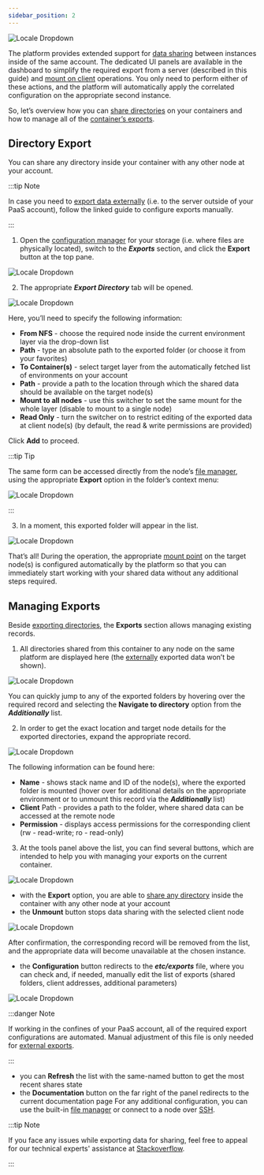 ```yaml
---
sidebar_position: 2
---
```


<div style={{
    display: 'grid',
    gridTemplateColumns: '0.15fr 1fr'
}}>
<div>

![Locale Dropdown](./img/ExportingDataforSharing/01-data-export-logo.png)

</div>

<div>

The platform provides extended support for [data sharing](https://cloudmydc.com/) between instances inside of the same account. The dedicated UI panels are available in the dashboard to simplify the required export from a server (described in this guide) and [mount on client](https://cloudmydc.com/) operations. You only need to perform either of these actions, and the platform will automatically apply the correlated configuration on the appropriate second instance.

</div>

</div>

So, let’s overview how you can [share directories](https://cloudmydc.com/) on your containers and how to manage all of the [container’s exports](https://cloudmydc.com/).

## Directory Export

You can share any directory inside your container with any other node at your account.

:::tip Note

In case you need to [export data externally](https://cloudmydc.com/) (i.e. to the server outside of your PaaS account), follow the linked guide to configure exports manually.

:::

1. Open the [configuration manager](https://cloudmydc.com/) for your storage (i.e. where files are physically located), switch to the **_Exports_** section, and click the **Export** button at the top pane.

<div style={{
    display:'flex',
    justifyContent: 'center',
    margin: '0 0 1rem 0'
}}>

![Locale Dropdown](./img/ExportingDataforSharing/02-create-new-export.png)

</div>

2. The appropriate **_Export Directory_** tab will be opened.

<div style={{
    display:'flex',
    justifyContent: 'center',
    margin: '0 0 1rem 0'
}}>

![Locale Dropdown](./img/ExportingDataforSharing/03-configure-new-export.png)

</div>

Here, you’ll need to specify the following information:

- **From NFS** - choose the required node inside the current environment layer via the drop-down list
- **Path** - type an absolute path to the exported folder (or choose it from your favorites)
- **To Container(s)** - select target layer from the automatically fetched list of environments on your account
- **Path** - provide a path to the location through which the shared data should be available on the target node(s)
- **Mount to all nodes** - use this switcher to set the same mount for the whole layer (disable to mount to a single node)
- **Read Only** - turn the switcher on to restrict editing of the exported data at client node(s) (by default, the read & write permissions are provided)

Click **Add** to proceed.

:::tip Tip

The same form can be accessed directly from the node’s [file manager](https://cloudmydc.com/), using the appropriate
**Export** option in the folder’s context menu:

<div style={{
    display:'flex',
    justifyContent: 'center',
    margin: '0 0 1rem 0'
}}>

![Locale Dropdown](./img/ExportingDataforSharing/04-export-folder-from-file-manager.png)

</div>

:::

<!-- export folder from file manager -->

3. In a moment, this exported folder will appear in the list.

<div style={{
    display:'flex',
    justifyContent: 'center',
    margin: '0 0 1rem 0'
}}>

![Locale Dropdown](./img/ExportingDataforSharing/05-list-of-exports.png)

</div>

That’s all! During the operation, the appropriate [mount point](https://cloudmydc.com/) on the target node(s) is configured automatically by the platform so that you can immediately start working with your shared data without any additional steps required.

## Managing Exports

Beside [exporting directories](https://cloudmydc.com/), the **Exports** section allows managing existing records.

1. All directories shared from this container to any node on the same platform are displayed here (the [externally](https://cloudmydc.com/) exported data won’t be shown).

<div style={{
    display:'flex',
    justifyContent: 'center',
    margin: '0 0 1rem 0'
}}>

![Locale Dropdown](./img/ExportingDataforSharing/06-navigate-to-the-exported-directory.png)

</div>

You can quickly jump to any of the exported folders by hovering over the required record and selecting the **Navigate to directory** option from the **_Additionally_** list.

2. In order to get the exact location and target node details for the exported directories, expand the appropriate record.

<div style={{
    display:'flex',
    justifyContent: 'center',
    margin: '0 0 1rem 0'
}}>

![Locale Dropdown](./img/ExportingDataforSharing/07-view-export-target-nodes.png)

</div>

The following information can be found here:

- **Name** - shows stack name and ID of the node(s), where the exported folder is mounted (hover over for additional details on the appropriate environment or to unmount this record via the **_Additionally_** list)
- **Client** Path - provides a path to the folder, where shared data can be accessed at the remote node
- **Permission** - displays access permissions for the corresponding client (rw - read-write; ro - read-only)

3. At the tools panel above the list, you can find several buttons, which are intended to help you with managing your exports on the current container.

<div style={{
    display:'flex',
    justifyContent: 'center',
    margin: '0 0 1rem 0'
}}>

![Locale Dropdown](./img/ExportingDataforSharing/08-manage-exports.png)

</div>

- with the **Export** option, you are able to [share any directory](https://cloudmydc.com/) inside the container with any other node at your account
- the **Unmount** button stops data sharing with the selected client node

<div style={{
    display:'flex',
    justifyContent: 'center',
    margin: '0 0 1rem 0'
}}>

![Locale Dropdown](./img/ExportingDataforSharing/09-unmount-export.png)

</div>

After confirmation, the corresponding record will be removed from the list, and the appropriate data will become unavailable at the chosen instance.

- the **Configuration** button redirects to the **_etc/exports_** file, where you can check and, if needed, manually edit the list of exports (shared folders, client addresses, additional parameters)

<div style={{
    display:'flex',
    justifyContent: 'center',
    margin: '0 0 1rem 0'
}}>

![Locale Dropdown](./img/ExportingDataforSharing/10-exports-configuration-file.png)

</div>

:::danger Note

If working in the confines of your PaaS account, all of the required export configurations are automated. Manual adjustment of this file is only needed for [external exports](https://cloudmydc.com/).

:::

- you can **Refresh** the list with the same-named button to get the most recent shares state
- the **Documentation** button on the far right of the panel redirects to the current documentation page
  For any additional configuration, you can use the built-in [file manager](https://cloudmydc.com/) or connect to a node over [SSH](https://cloudmydc.com/).

:::tip Note

If you face any issues while exporting data for sharing, feel free to appeal for our technical experts' assistance at [Stackoverflow](https://cloudmydc.com/).

:::
